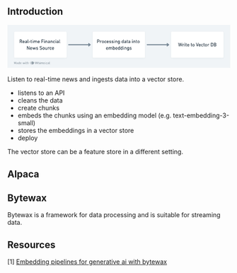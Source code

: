 ## Introduction

![alt text](image.png)

Listen to real-time news and ingests data into a vector store.

- listens to an API
- cleans the data
- create chunks
- embeds the chunks using an embedding model (e.g. text-embedding-3-small)
- stores the embeddings in a vector store
- deploy

The vector store can be a feature store in a different setting.

## Alpaca


## Bytewax

Bytewax is a framework for data processing and is suitable for streaming data.


## Resources

[1] [Embedding pipelines for generative ai with bytewax](https://bytewax.io/blog/embedding-pipelines-for-generative-ai)

